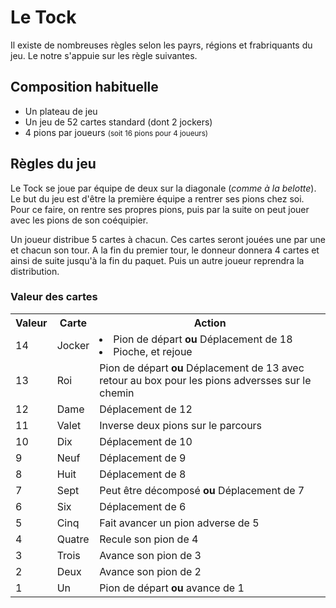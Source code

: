 <h1>Le Tock</h1>

Il existe de nombreuses règles selon les payrs, régions et frabriquants du jeu. Le notre s'appuie sur les règle suivantes.

<h2>Composition habituelle</h2>
<ul>
	<li>Un plateau de jeu</li>
	<li>Un jeu de 52 cartes standard (dont 2 jockers)</li>
	<li>4 pions par joueurs <small>(soit 16 pions pour 4 joueurs)</small></li>
</ul>


<h2>Règles du jeu</h2>

<p>
	Le Tock se joue par équipe de deux sur la diagonale (<i>comme à la belotte</i>). Le but du jeu est d'être la première équipe a rentrer ses pions chez soi. Pour ce faire, on rentre ses propres pions, puis par la suite on peut jouer avec les pions de son coéquipier.
</p>

<p>
	Un joueur distribue 5 cartes à chacun. Ces cartes seront jouées une par une et chacun son tour. A la fin du premier tour, le donneur donnera 4 cartes et ainsi de suite jusqu'à la fin du paquet. Puis un autre joueur reprendra la distribution.
</p>

<p>
	<h3>Valeur des cartes</h3>
	<table>
		<tr>
			<th>Valeur</th>
			<th>Carte</th>
			<th>Action</th>
		</tr>
		<tr>
			<td>14</td>
			<td>Jocker</td>
			<td>
				<li>Pion de départ <b>ou</b> Déplacement de 18</li>
				<li>Pioche, et rejoue</li>
			</td>
		</tr>
		<tr>
			<td>13</td>
			<td>Roi</td>
			<td>Pion de départ <b>ou</b> Déplacement de 13 avec retour au box pour les pions adversses sur le chemin</td>
		</tr>
		<tr>
			<td>12</td>
			<td>Dame</td>
			<td>Déplacement de 12</td>
		</tr>
		<tr>
			<td>11</td>
			<td>Valet</td>
			<td>Inverse deux pions sur le parcours</td>
		</tr>
		<tr>
			<td>10</td>
			<td>Dix</td>
			<td>Déplacement de 10</td>
		</tr>
		<tr>
			<td>9</td>
			<td>Neuf</td>
			<td>Déplacement de 9</td>
		</tr>
		<tr>
			<td>8</td>
			<td>Huit</td>
			<td>Déplacement de 8</td>
		</tr>
		<tr>
			<td>7</td>
			<td>Sept</td>
			<td>Peut être décomposé <b>ou</b> Déplacement de 7</td>
		</tr>
		<tr>
			<td>6</td>
			<td>Six</td>
			<td>Déplacement de 6</td>
		</tr>
		<tr>
			<td>5</td>
			<td>Cinq</td>
			<td>Fait avancer un pion adverse de 5</td>
		</tr>
		<tr>
			<td>4</td>
			<td>Quatre</td>
			<td>Recule son pion de 4</td>
		</tr>
		<tr>
			<td>3</td>
			<td>Trois</td>
			<td>Avance son pion de 3</td>
		</tr>
		<tr>
			<td>2</td>
			<td>Deux</td>
			<td>Avance son pion de 2</td>
		</tr>
		<tr>
			<td>1</td>
			<td>Un</td>
			<td>Pion de départ <b>ou</b> avance de 1</td>
		</tr>
	</table>
</p>

